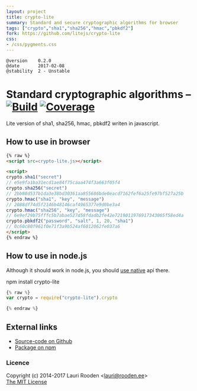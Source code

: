 ```yaml
---                                                                             
layout: project                                                                 
title: crypto-lite
summary: Standard and secure cryptographic algorithms for browser
tags: ["crypto","sha1","sha256","hmac","pbkdf2"]
fork: https://github.com/litejs/crypto-lite
css:                                                                            
- /css/pygments.css                                                              
---                                                                             
```


[Build]:    http://img.shields.io/travis/litejs/crypto-lite.png
[Coverage]: http://img.shields.io/coveralls/litejs/crypto-lite.png
[1]: https://travis-ci.org/litejs/crypto-lite
[2]: https://coveralls.io/r/litejs/crypto-lite
[4]: http://nodejs.org/api/crypto.html


    @version    0.2.0
    @date       2017-02-08
    @stability  2 - Unstable


Standard cryptographic algorithms &ndash; [![Build][]][1] [![Coverage][]][2]
=================================

Lite version of sha1, sha256, hmac, pbkdf2 writen in javascript.


## How to use in browser

```html
{% raw %}
<script src=crypto-lite.js></script>

<script>
crypto.sha1("secret")
// e5e9fa1ba31ecd1ae84f75caaa474f3a663f05f4
crypto.sha256("secret")
// 2bb80d537b1da3e38bd30361aa855686bde0eacd7162fef6a25fe97bf527a25b
crypto.hmac("sha1", "key", "message")
// 2088df74d5f2146b48146caf4965377e9d0be3a4
crypto.hmac("sha256", "key", "message")
// 6e9ef29b75fffc5b7abae527d58fdadb2fe42e7219011976917343065f58ed4a
crypto.pbkdf2("password", "salt", 1, 20, "sha1")
// 0c60c80f961f0e71f3a9b524af6012062fe037a6
</script>
{% endraw %}
```


## How to use in node.js

Although it should work in node.js, you should [use native][4] api there.

npm install crypto-lite

```javascript
{% raw %}
var crypto = require("crypto-lite").crypto

{% endraw %}
```


External links
--------------

-   [Source-code on Github](https://github.com/litejs/crypto-lite)
-   [Package on npm](https://npmjs.org/package/crypto-lite)


### Licence

Copyright (c) 2014-2017 Lauri Rooden &lt;lauri@rooden.ee&gt;  
[The MIT License](http://lauri.rooden.ee/mit-license.txt)


